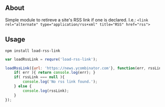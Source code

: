 ## About

Simple module to retireve a site's RSS link if one is declared. I.e.: `<link rel="alternate" type="application/rss+xml" title="RSS" href="rss">`

## Usage

`npm install load-rss-link`

```javascript
var loadRssLink = requre('load-rss-link');

loadRssLink({url: 'https://news.ycombinator.com'}, function(err, rssLink) {
    if( err ){ return console.log(err); }
    if( rssLink === null ){
        console.log('No rss link found.');
    } else {
        console.log(rssLink);
    }
});
```